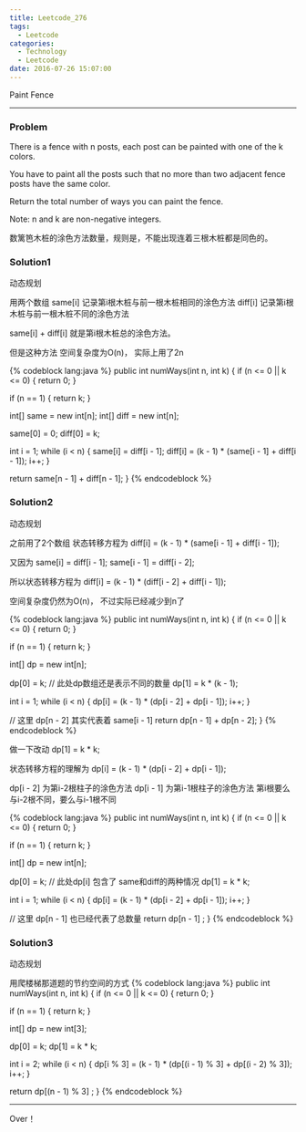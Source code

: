 ```yaml
---
title: Leetcode_276
tags:
  - Leetcode
categories:
  - Technology
  - Leetcode
date: 2016-07-26 15:07:00
---
```

Paint Fence 

<!-- more -->

***

### Problem
There is a fence with n posts, each post can be painted with one of the k colors.

You have to paint all the posts such that no more than two adjacent fence posts have the same color.

Return the total number of ways you can paint the fence.

Note:
n and k are non-negative integers.

数篱笆木桩的涂色方法数量，规则是，不能出现连着三根木桩都是同色的。

### Solution1  
动态规划

用两个数组
same[i] 记录第i根木桩与前一根木桩相同的涂色方法
diff[i] 记录第i根木桩与前一根木桩不同的涂色方法

same[i] + diff[i] 就是第i根木桩总的涂色方法。

但是这种方法 空间复杂度为O(n)， 实际上用了2n

{% codeblock lang:java  %}
public int numWays(int n, int k) {
  if (n <= 0 || k <= 0) {
    return 0;
  }

  if (n == 1) {
    return k;
  }

  int[] same = new int[n];
  int[] diff = new int[n];

  same[0] = 0;
  diff[0] = k;

  int i = 1;
  while (i < n) {
    same[i] = diff[i - 1];
    diff[i] = (k - 1) * (same[i - 1] + diff[i - 1]);
    i++;
  }

  return same[n - 1] + diff[n - 1];
}
{% endcodeblock %}

### Solution2 
动态规划

之前用了2个数组
状态转移方程为
  diff[i] = (k - 1) * (same[i - 1] + diff[i - 1]);

又因为
  same[i] = diff[i - 1];
  same[i - 1] = diff[i - 2];

所以状态转移方程为
  diff[i] = (k - 1) * (diff[i - 2] + diff[i - 1]);

空间复杂度仍然为O(n)， 不过实际已经减少到n了

{% codeblock lang:java  %}
public int numWays(int n, int k) {
  if (n <= 0 || k <= 0) {
    return 0;
  }

  if (n == 1) {
    return k;
  }

  int[] dp = new int[n];


  dp[0] = k;
  // 此处dp数组还是表示不同的数量
  dp[1] = k * (k - 1);


  int i = 1;
  while (i < n) {
    dp[i] = (k - 1) * (dp[i - 2] + dp[i - 1]);
    i++;
  }

  // 这里 dp[n - 2] 其实代表着 same[i - 1]
  return dp[n - 1] + dp[n - 2];
}
{% endcodeblock %}

做一下改动
  dp[1] = k * k;

状态转移方程的理解为
dp[i] = (k - 1) * (dp[i - 2] + dp[i - 1]);

dp[i - 2] 为第i-2根柱子的涂色方法
dp[i - 1] 为第i-1根柱子的涂色方法
第i根要么与i-2根不同，要么与i-1根不同

{% codeblock lang:java  %}
public int numWays(int n, int k) {
  if (n <= 0 || k <= 0) {
    return 0;
  }

  if (n == 1) {
    return k;
  }

  int[] dp = new int[n];


  dp[0] = k;
  // 此处dp[i] 包含了 same和diff的两种情况
  dp[1] = k * k;


  int i = 1;
  while (i < n) {
    dp[i] = (k - 1) * (dp[i - 2] + dp[i - 1]);
    i++;
  }

  // 这里 dp[n - 1] 也已经代表了总数量 
  return dp[n - 1] ;
}
{% endcodeblock %}

### Solution3
动态规划

用爬楼梯那道题的节约空间的方式
{% codeblock lang:java  %}
public int numWays(int n, int k) {
  if (n <= 0 || k <= 0) {
    return 0;
  }

  if (n == 1) {
    return k;
  }

  int[] dp = new int[3];

  dp[0] = k;
  dp[1] = k * k;

  int i = 2;
  while (i < n) {
    dp[i % 3] = (k - 1) * (dp[(i - 1) % 3] + dp[(i - 2) % 3]);
    i++;
  }


  return dp[(n - 1) % 3] ;
}
{% endcodeblock %}
*** 

Over！










































